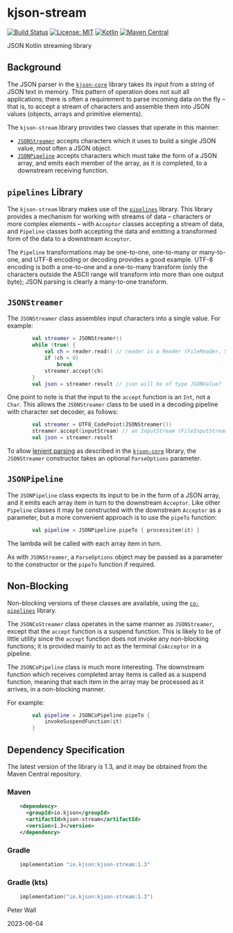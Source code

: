 # kjson-stream

[![Build Status](https://travis-ci.com/pwall567/kjson-stream.svg?branch=main)](https://app.travis-ci.com/github/pwall567/kjson-stream)
[![License: MIT](https://img.shields.io/badge/License-MIT-yellow.svg)](https://opensource.org/licenses/MIT)
[![Kotlin](https://img.shields.io/static/v1?label=Kotlin&message=v1.7.21&color=7f52ff&logo=kotlin&logoColor=7f52ff)](https://github.com/JetBrains/kotlin/releases/tag/v1.7.21)
[![Maven Central](https://img.shields.io/maven-central/v/io.kjson/kjson-stream?label=Maven%20Central)](https://search.maven.org/search?q=g:%22io.kjson%22%20AND%20a:%kjson-stream%22)

JSON Kotlin streaming library

## Background

The JSON parser in the [`kjson-core`](https://github.com/pwall567/kjson-core) library takes its input from a string of
JSON text in memory.
This pattern of operation does not suit all applications; there is often a requirement to parse incoming data on the fly
&ndash; that is, to accept a stream of characters and assemble them into JSON values (objects, arrays and primitive
elements).

The `kjson-stream` library provides two classes that operate in this manner:

- [`JSONStreamer`](#jsonstreamer) accepts characters which it uses to build a single JSON value, most often a JSON
  object.
- [`JSONPipeline`](#jsonpipeline) accepts characters which must take the form of a JSON array, and emits each member of
  the array, as it is completed, to a downstream receiving function.

## `pipelines` Library

The `kjson-stream` library makes use of the [`pipelines`](https://github.com/pwall567/pipelines) library.
This library provides a mechanism for working with streams of data &ndash; characters or more complex elements &ndash;
with `Acceptor` classes accepting a stream of data, and `Pipeline` classes both accepting the data and emitting a
transformed form of the data to a downstream `Acceptor`.

The `Pipeline` transformations may be one-to-one, one-to-many or many-to-one, and UTF-8 encoding or decoding provides a
good example.
UTF-8 encoding is both a one-to-one and a one-to-many transform (only the characters outside the ASCII range will
transform into more than one output byte); JSON parsing is clearly a many-to-one transform.

## `JSONStreamer`

The `JSONStreamer` class assembles input characters into a single value.
For example:
```kotlin
        val streamer = JSONStreamer()
        while (true) {
            val ch = reader.read() // reader is a Reader (FileReader, StringReader etc.)
            if (ch < 0)
                break
            streamer.accept(ch)
        }
        val json = streamer.result // json will be of type JSONValue?
```
One point to note is that the input to the `accept` function is an `Int`, not a `Char`.
This allows the `JSONStreamer` class to be used in a decoding pipeline with character set decoder, as follows:
```kotlin
        val streamer = UTF8_CodePoint(JSONStreamer())
        streamer.accept(inputStream) // an InputStream (FileInputStream, ByteArrayInputStream etc.)
        val json = streamer.result
```

To allow [lenient parsing](https://github.com/pwall567/kjson-core#lenient-parsing) as described in the
[`kjson-core`](https://github.com/pwall567/kjson-core) library, the `JSONStreamer` constructor takes an optional
`ParseOptions` parameter.

## `JSONPipeline`

The `JSONPipeline` class expects its input to be in the form of a JSON array, and it emits each array item in turn to
the downstream `Acceptor`.
Like other `Pipeline` classes it may be constructed with the downstream `Acceptor` as a parameter, but a more convenient
approach is to use the `pipeTo` function:
```kotlin
        val pipeline = JSONPipeline.pipeTo { processitem(it) }
```
The lambda will be called with each array item in turn.

As with `JSONStreamer`, a `ParseOptions` object may be passed as a parameter to the constructor or the `pipeTo` function
if required.

## Non-Blocking

Non-blocking versions of these classes are available, using the
[`co-pipelines`](https://github.com/pwall567/co-pipelines) library.

The `JSONCoStreamer` class operates in the same manner as `JSONStreamer`, except that the `accept` function is a suspend
function.
This is likely to be of little utility since the `accept` function does not invoke any non-blocking functions; it is
provided mainly to act as the terminal `CoAcceptor` in a pipeline.

The `JSONCoPipeline` class is much more interesting.
The downstream function which receives completed array items is called as a suspend function, meaning that each item in
the array may be processed as it arrives, in a non-blocking manner.

For example:
```kotlin
        val pipeline = JSONCoPipeline.pipeTo {
            invokeSuspendFunction(it)
        }
```

## Dependency Specification

The latest version of the library is 1.3, and it may be obtained from the Maven Central repository.

### Maven
```xml
    <dependency>
      <groupId>io.kjson</groupId>
      <artifactId>kjson-stream</artifactId>
      <version>1.3</version>
    </dependency>
```
### Gradle
```groovy
    implementation "io.kjson:kjson-stream:1.3"
```
### Gradle (kts)
```kotlin
    implementation("io.kjson:kjson-stream:1.3")
```

Peter Wall

2023-06-04
